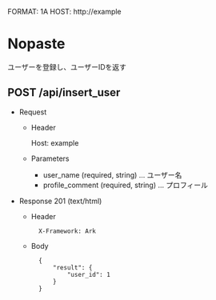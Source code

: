 FORMAT: 1A
HOST: http://example

# Nopaste

ユーザーを登録し、ユーザーIDを返す


## POST /api/insert_user

+ Request

    + Header

        Host: example

    + Parameters
        + user_name (required, string) ... ユーザー名
        + profile_comment (required, string) ... プロフィール

+ Response 201 (text/html)

    + Header

            X-Framework: Ark

    + Body

            {
                "result": {
                    "user_id": 1
                }
            }
